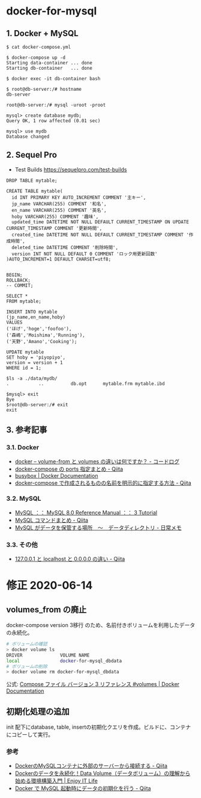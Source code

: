 # docker-for-mysql

## 1. Docker + MySQL

```
$ cat docker-compose.yml
```

```
$ docker-compose up -d
Starting data-container ... done
Starting db-container   ... done
```

```
$ docker exec -it db-container bash
```

```
$ root@db-server:/# hostname
db-server
```

```
root@db-server:/# mysql -uroot -proot
```

```
mysql> create database mydb;
Query OK, 1 row affected (0.01 sec)
```

```
mysql> use mydb
Database changed
```

## 2. Sequel Pro

- Test Builds
  https://sequelpro.com/test-builds

```
DROP TABLE mytable;

CREATE TABLE mytable(
  id INT PRIMARY KEY AUTO_INCREMENT COMMENT '主キー',
  jp_name VARCHAR(255) COMMENT '和名',
  en_name VARCHAR(255) COMMENT '英名',
  hoby VARCHAR(255) COMMENT '趣味',
  updated_time DATETIME NOT NULL DEFAULT CURRENT_TIMESTAMP ON UPDATE CURRENT_TIMESTAMP COMMENT '更新時間',
  created_time DATETIME NOT NULL DEFAULT CURRENT_TIMESTAMP COMMENT '作成時間',
  deleted_time DATETIME COMMENT '削除時間',
  version INT NOT NULL DEFAULT 0 COMMENT 'ロック用更新回数'
)AUTO_INCREMENT=1 DEFAULT CHARSET=utf8;


BEGIN;
ROLLBACK;
-- COMMIT;

SELECT *
FROM mytable;

INSERT INTO mytable
(jp_name,en_name,hoby)
VALUES
('ほげ','hoge','foofoo'),
('森嶋','Moishima','Running'),
('天野','Amano','Cooking');

UPDATE mytable
SET hoby = 'piyopiyo',
version = version + 1
WHERE id = 1;

```

```
$ls -a ./data/mydb/
.           ..          db.opt      mytable.frm mytable.ibd
```

```
$mysql> exit
Bye
$root@db-server:/# exit
exit
```

## 3. 参考記事

### 3.1. Docker

- [docker – volume-from と volumes の違いは何ですか？ - コードログ](https://codeday.me/jp/qa/20190317/427614.html)
- [docker-compose の ports 指定まとめ - Qiita](https://qiita.com/tksugimoto/items/23fcce1b067661e8aa46)
- [busybox | Docker Documentation](https://docs.docker.com/samples/library/busybox/)
- [docker-compose で作成されるものの名前を明示的に指定する方法 - Qiita](https://qiita.com/satodoc/items/188a387f7439e4ec394f)

### 3.2. MySQL

- [MySQL ：： MySQL 8.0 Reference Manual ：： 3 Tutorial](https://dev.mysql.com/doc/refman/8.0/en/tutorial.html)
- [MySQL コマンドまとめ - Qiita](https://qiita.com/merrill/items/967884c02e10bd8f32f5)
- [MySQL がデータを保管する場所　〜　データディレクトリ - 日常メモ](https://financial-it-engineer.hatenablog.com/entry/20140911/1410450256)

### 3.3. その他

- [127.0.0.1 と localhost と 0.0.0.0 の違い - Qiita](https://qiita.com/1ain2/items/194a9372798eaef6c5ab)

# 修正 2020-06-14

## volumes_from の廃止

docker-compose version 3移行 のため、名前付きボリュームを利用したデータの永続化。

```bash
# ボリュームの確認
> docker volume ls
DRIVER              VOLUME NAME
local               docker-for-mysql_dbdata
# ボリュームの削除
> docker volume rm docker-for-mysql_dbdata
```

公式: [Compose ファイル バージョン 3 リファレンス #volumes | Docker Documentation](https://matsuand.github.io/docs.docker.jp.onthefly/compose/compose-file/#volumes)

## 初期化処理の追加

init 配下にdatabase, table, insertの初期化クエリを作成。ビルドに、コンテナにコピーして実行。

### 参考
* [DockerのMySQLコンテナに外部のサーバーから接続する - Qiita](https://qiita.com/Esfahan/items/70047ea2e4fecab4e2cc)
* [Dockerのデータを永続化！Data Volume（データボリューム）の理解から始める環境構築入門 | Enjoy IT Life](https://nishinatoshiharu.com/docker-volume-tutorial/)
* [Docker で MySQL 起動時にデータの初期化を行う - Qiita](https://qiita.com/moaikids/items/f7c0db2c98425094ef10)